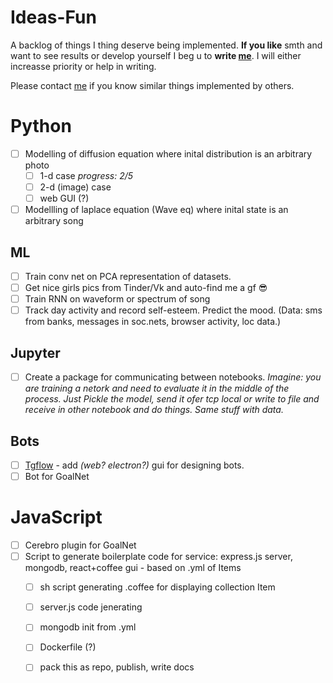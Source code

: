 # Ideas-Fun
A backlog of things I thing deserve being implemented. **If you like** smth and want to see results or develop yourself I beg u to **write [me](lykov.tech)**.  I will either increasse priority or help in writing. 

Please contact [me](lykov.tech) if you know similar things implemented by others.

# Python
- [ ] Modelling of diffusion equation where inital distribution is an arbitrary photo
  - [ ] 1-d case _progress: 2/5_
  - [ ] 2-d (image) case
  - [ ] web GUI (?)
  
- [ ] Modellling of laplace equation (Wave eq) where inital state is an arbitrary song

## ML
- [ ] Train conv net on PCA representation of datasets.
- [ ] Get nice girls pics from Tinder/Vk and auto-find me a gf 😎
- [ ] Train RNN on waveform or spectrum of song
- [ ] Track day activity and record self-esteem. Predict the mood. (Data: sms from banks, messages in soc.nets, browser activity, loc data.)

## Jupyter
- [ ] Create a package for communicating between notebooks.
    *Imagine: you are training a netork and need to evaluate it in the middle of the process. Just Pickle the model, send it ofer tcp local or write to file and receive in other notebook and do things. Same stuff with data.*

## Bots
- [ ] [Tgflow](http://github.com/DaniloZZZ/tgflow)  - add _(web? electron?)_ gui for designing bots.  
- [ ] Bot for GoalNet

# JavaScript
- [ ] Cerebro plugin for GoalNet
- [ ] Script to generate boilerplate code for service: express.js server, mongodb, react+coffee gui - based on .yml of Items
  - [ ] sh script generating .coffee for displaying collection Item
  - [ ] server.js code jenerating
  - [ ] mongodb init from .yml
  - [ ] Dockerfile (?)
  - [ ] pack this as repo, publish, write docs
  
